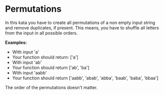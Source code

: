 # Permutations

In this kata you have to create all permutations of a non empty input string and remove duplicates, if present. This means, you have to shuffle all letters from the input in all possible orders.

**Examples:**

* With input 'a'
* Your function should return: ['a']
* With input 'ab'
* Your function should return ['ab', 'ba']
* With input 'aabb'
* Your function should return ['aabb', 'abab', 'abba', 'baab', 'baba', 'bbaa']

The order of the permutations doesn't matter.
